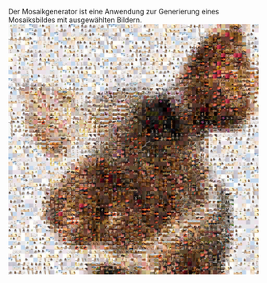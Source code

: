 Der Mosaikgenerator ist eine Anwendung zur Generierung eines Mosaiksbildes mit ausgewählten Bildern.
![mosaic](https://github.com/LarsRa/MosaicGenerator/blob/master/images/pig.jpeg)
